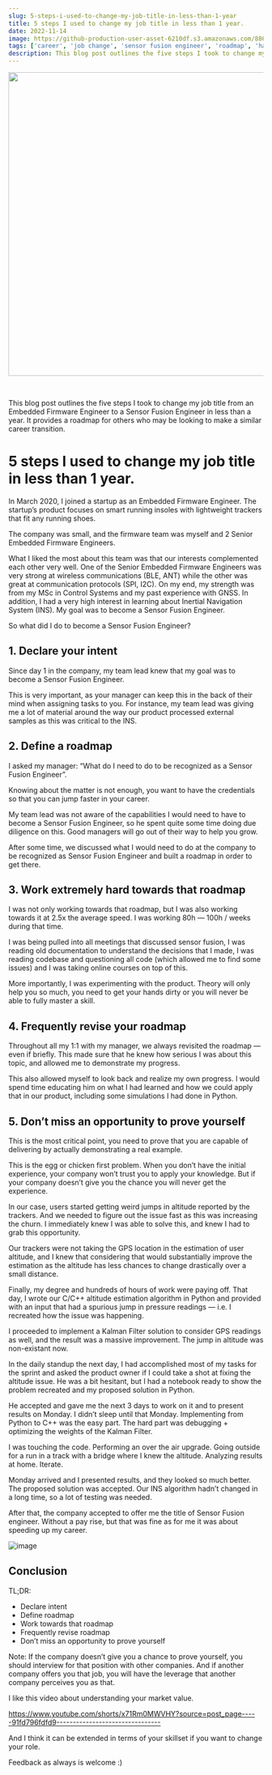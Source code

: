 ```yaml
---
slug: 5-steps-i-used-to-change-my-job-title-in-less-than-1-year
title: 5 steps I used to change my job title in less than 1 year.
date: 2022-11-14
image: https://github-production-user-asset-6210df.s3.amazonaws.com/88618738/280500184-fd343f2a-7508-488a-a705-a716af395bb2.png
tags: ['career', 'job change', 'sensor fusion engineer', 'roadmap', 'hard work']
description: This blog post outlines the five steps I took to change my job title from an Embedded Firmware Engineer to a Sensor Fusion Engineer in less than a year. It provides a roadmap for others who may be looking to make a similar career transition.
---
```


<p align="center">
    <img width="600" src="https://github-production-user-asset-6210df.s3.amazonaws.com/88618738/280500184-fd343f2a-7508-488a-a705-a716af395bb2.png"/>
</p>

<br />

This blog post outlines the five steps I took to change my job title from an Embedded Firmware Engineer to a Sensor Fusion Engineer in less than a year. It provides a roadmap for others who may be looking to make a similar career transition.

<!-- truncate -->

<div style={{borderTop: '1px solid #21af90', margin: '1.5em 0'}} />

# 5 steps I used to change my job title in less than 1 year.

In March 2020, I joined a startup as an Embedded Firmware Engineer. The startup’s product focuses on smart running insoles with lightweight trackers that fit any running shoes.

The company was small, and the firmware team was myself and 2 Senior Embedded Firmware Engineers.

What I liked the most about this team was that our interests complemented each other very well. One of the Senior Embedded Firmware Engineers was very strong at wireless communications (BLE, ANT) while the other was great at communication protocols (SPI, I2C). On my end, my strength was from my MSc in Control Systems and my past experience with GNSS. In addition, I had a very high interest in learning about Inertial Navigation System (INS). My goal was to become a Sensor Fusion Engineer.

So what did I do to become a Sensor Fusion Engineer?

## 1. Declare your intent

Since day 1 in the company, my team lead knew that my goal was to become a Sensor Fusion Engineer.

This is very important, as your manager can keep this in the back of their mind when assigning tasks to you. For instance, my team lead was giving me a lot of material around the way our product processed external samples as this was critical to the INS.

## 2. Define a roadmap

I asked my manager: “What do I need to do to be recognized as a Sensor Fusion Engineer”.

Knowing about the matter is not enough, you want to have the credentials so that you can jump faster in your career.

My team lead was not aware of the capabilities I would need to have to become a Sensor Fusion Engineer, so he spent quite some time doing due diligence on this. Good managers will go out of their way to help you grow.

After some time, we discussed what I would need to do at the company to be recognized as Sensor Fusion Engineer and built a roadmap in order to get there.

## 3. Work extremely hard towards that roadmap

I was not only working towards that roadmap, but I was also working towards it at 2.5x the average speed. I was working 80h — 100h / weeks during that time.

I was being pulled into all meetings that discussed sensor fusion, I was reading old documentation to understand the decisions that I made, I was reading codebase and questioning all code (which allowed me to find some issues) and I was taking online courses on top of this.

More importantly, I was experimenting with the product. Theory will only help you so much, you need to get your hands dirty or you will never be able to fully master a skill.

## 4. Frequently revise your roadmap

Throughout all my 1:1 with my manager, we always revisited the roadmap — even if briefly. This made sure that he knew how serious I was about this topic, and allowed me to demonstrate my progress.

This also allowed myself to look back and realize my own progress. I would spend time educating him on what I had learned and how we could apply that in our product, including some simulations I had done in Python.

## 5. Don’t miss an opportunity to prove yourself

This is the most critical point, you need to prove that you are capable of delivering by actually demonstrating a real example.

This is the egg or chicken first problem. When you don’t have the initial experience, your company won’t trust you to apply your knowledge. But if your company doesn’t give you the chance you will never get the experience.

In our case, users started getting weird jumps in altitude reported by the trackers. And we needed to figure out the issue fast as this was increasing the churn. I immediately knew I was able to solve this, and knew I had to grab this opportunity.

Our trackers were not taking the GPS location in the estimation of user altitude, and I knew that considering that would substantially improve the estimation as the altitude has less chances to change drastically over a small distance.

Finally, my degree and hundreds of hours of work were paying off. That day, I wrote our C/C++ altitude estimation algorithm in Python and provided with an input that had a spurious jump in pressure readings — i.e. I recreated how the issue was happening.

I proceeded to implement a Kalman Filter solution to consider GPS readings as well, and the result was a massive improvement. The jump in altitude was non-existant now.

In the daily standup the next day, I had accomplished most of my tasks for the sprint and asked the product owner if I could take a shot at fixing the altitude issue. He was a bit hesitant, but I had a notebook ready to show the problem recreated and my proposed solution in Python.

He accepted and gave me the next 3 days to work on it and to present results on Monday. I didn’t sleep until that Monday. Implementing from Python to C++ was the easy part. The hard part was debugging + optimizing the weights of the Kalman Filter.

I was touching the code. Performing an over the air upgrade. Going outside for a run in a track with a bridge where I knew the altitude. Analyzing results at home. Iterate.

Monday arrived and I presented results, and they looked so much better. The proposed solution was accepted. Our INS algorithm hadn’t changed in a long time, so a lot of testing was needed.

After that, the company accepted to offer me the title of Sensor Fusion engineer. Without a pay rise, but that was fine as for me it was about speeding up my career.

![image](https://github.com/Meg1211/my-website/assets/88618738/fd343f2a-7508-488a-a705-a716af395bb2)

## Conclusion

TL;DR:

- Declare intent
- Define roadmap
- Work towards that roadmap
- Frequently revise roadmap
- Don’t miss an opportunity to prove yourself

Note: If the company doesn’t give you a chance to prove yourself, you should interview for that position with other companies. And if another company offers you that job, you will have the leverage that another company perceives you as that.

I like this video about understanding your market value.

https://www.youtube.com/shorts/x71Rm0MWVHY?source=post_page-----91fd796fdfd9--------------------------------

And I think it can be extended in terms of your skillset if you want to change your role.

Feedback as always is welcome :)
